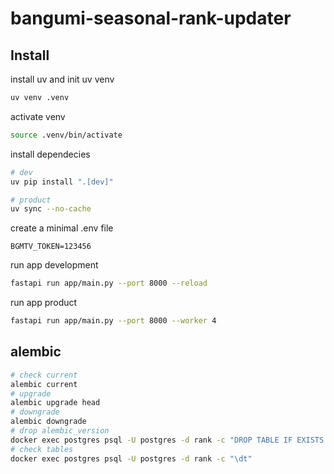 # bangumi-seasonal-rank-updater

## Install

install uv and init uv venv

```bash
uv venv .venv
```

activate venv

```bash
source .venv/bin/activate
```

install dependecies

```bash
# dev
uv pip install ".[dev]"

# product
uv sync --no-cache
```

create a minimal .env file

```env
BGMTV_TOKEN=123456
```

run app development

```bash
fastapi run app/main.py --port 8000 --reload
```

run app product

```bash
fastapi run app/main.py --port 8000 --worker 4
```

## alembic

```bash
# check current
alembic current
# upgrade
alembic upgrade head
# downgrade
alembic downgrade
# drop alembic_version
docker exec postgres psql -U postgres -d rank -c "DROP TABLE IF EXISTS alembic_version;"
# check tables
docker exec postgres psql -U postgres -d rank -c "\dt"
```
